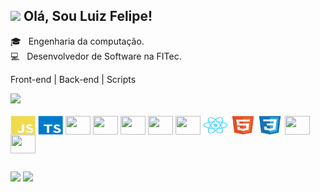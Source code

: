 ## <img src="https://media.giphy.com/media/KzJkzjggfGN5Py6nkT/giphy.gif" width="30px"> Olá, Sou Luiz Felipe! 
🎓 &nbsp; Engenharia da computação.<br>
💻 &nbsp; Desenvolvedor de Software na FITec.<br>

 Front-end | Back-end | Scripts<br>

 <div>
 <img height="180em" src="https://github-readme-stats.vercel.app/api?username=Luizfelipe25&show_icons=true&theme=tokyonight&include_all_commits=false&count_private=true"/>
   
</div><br>
<div>
 <img align="center"  height="30" width="40" src="https://raw.githubusercontent.com/devicons/devicon/master/icons/javascript/javascript-plain.svg">
 <img align="center" height="30" width="40" src="https://raw.githubusercontent.com/devicons/devicon/master/icons/typescript/typescript-plain.svg">
 <img align="center"  height="30" width="40" src="https://cdn.jsdelivr.net/gh/devicons/devicon/icons/java/java-original.svg">
 <img align="center"  height="30" width="40" src="https://cdn.jsdelivr.net/gh/devicons/devicon/icons/python/python-original.svg">
 <img align="center"  height="30" width="40" src= "https://cdn.jsdelivr.net/gh/devicons/devicon/icons/postgresql/postgresql-original.svg">
 <img align="center"  height="30" width="40" src= "https://cdn.jsdelivr.net/gh/devicons/devicon/icons/mysql/mysql-original.svg">
 <img align="center"  height="30" width="40" src="https://cdn.jsdelivr.net/gh/devicons/devicon/icons/spring/spring-original.svg">
 <img align="center"height="30" width="40" src="https://raw.githubusercontent.com/devicons/devicon/master/icons/react/react-original.svg">
 <img align="center" height="30" width="40" src="https://raw.githubusercontent.com/devicons/devicon/master/icons/html5/html5-original.svg">
 <img align="center"  height="30" width="40" src="https://raw.githubusercontent.com/devicons/devicon/master/icons/css3/css3-original.svg">
 <img align="center"  height="30" width="40" src= "https://cdn.jsdelivr.net/gh/devicons/devicon/icons/tortoisegit/tortoisegit-plain.svg">
 <img align="center"  height="30" width="40" src= "https://cdn.jsdelivr.net/gh/devicons/devicon/icons/git/git-original.svg">
 
  </div>
  
  ##
 
<div> 
 <a href="https://www.linkedin.com/in/luiz-felipe-farias1/" target="_blank"><img src="https://img.shields.io/badge/-LinkedIn-%230077B5?style=for-the-badge&logo=linkedin&logoColor=white" target="_blank"></a> 
  <a href = "mailto:luiz.farias.cpv@gmail.com"><img src="https://img.shields.io/badge/-Gmail-%23333?style=for-the-badge&logo=gmail&logoColor=white" target="_blank"></a>
</div>
